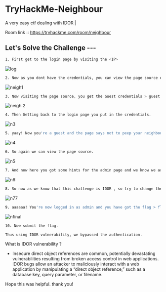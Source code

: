 
# TryHackMe-Neighbour

A very easy ctf dealing with IDOR | 

Room link :: https://tryhackme.com/room/neighbour



## Let's Solve the Challenge ---

```bash
1. First get to the login page by visiting the <IP>
```
![log](https://user-images.githubusercontent.com/119054834/204042819-8776e145-5714-4edd-b36e-f79cf526bc08.png)


```bash
2. Now as you dont have the credentials, you can view the page source or press CTRL+U to get the guest login credentials( use the guest account!(CTRL+U) ) written below the Login button.
```
![neigh1](https://user-images.githubusercontent.com/119054834/204041674-bd6115c8-0c70-4fb1-9ac7-6d31e067c907.png)


```bash
3. Now visiting the page source, you get the Guest credentials > guest:guest 
```
![neigh 2](https://user-images.githubusercontent.com/119054834/204041711-79e4ccdc-aa77-48e6-b17d-a578a9b4d8ae.png)


```bash
4. Then Getting back to the login page you put in the credentials.
```
![n3](https://user-images.githubusercontent.com/119054834/204041723-d0bb5a3e-ae81-42fe-808e-6a9ea2321a97.png)


```bash
5. yaay! Now you're a guest and the page says not to peep your neighbour’s profile. Mmmmmmm!
```
![n4](https://user-images.githubusercontent.com/119054834/204041737-0a89e8fb-5826-413a-baa6-01517282f655.png)


```bash
6. So again we can view the page source.
```
![n5](https://user-images.githubusercontent.com/119054834/204041742-22aa7ca1-beee-4e2c-b166-6191a73e2858.png)


```bash
7. And now here you got some hints for the admin page and we know we are still logged in as guest.
```
![n6](https://user-images.githubusercontent.com/119054834/204041753-68a97082-4dfd-4b29-a740-69cc95a05192.png)


```bash
8. So now as we know that this challenge is IDOR , so try to change the ‘guest’ with ‘admin’ to login as admin.
```
![n77](https://user-images.githubusercontent.com/119054834/204041769-a1feb7ab-136d-4fac-9c97-ea55909549c9.png)


```bash
9. aaaaaa! You're now logged in as admin and you have got the flag > flag{***************}
```

![nfinal](https://user-images.githubusercontent.com/119054834/204042020-fed9fbf6-2478-4dca-ba8e-8de72d43a5fc.png)


```bash
10. Now submit the flag.
```
```bash
Thus using IDOR vulnerability, we bypassed the authentication.
```

What is IDOR vulnerability ?
- Insecure direct object references are common, potentially devastating vulnerabilities resulting from broken access control in web applications. IDOR bugs allow an attacker to maliciously interact with a web application by manipulating a “direct object reference,” such as a database key, query parameter, or filename.

Hope this was helpful. thank you!
